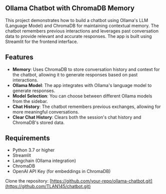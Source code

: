 ## Ollama Chatbot with ChromaDB Memory

This project demonstrates how to build a chatbot using Ollama's LLM (Language Model) and ChromaDB for maintaining contextual memory. The chatbot remembers previous interactions and leverages past conversation data to provide relevant and accurate responses. The app is built using Streamlit for the frontend interface.

## Features

- **Memory**: Uses ChromaDB to store conversation history and context for the chatbot, allowing it to generate responses based on past interactions.
- **Ollama Model**: The app integrates with Ollama's language model to generate responses.
- **Model Selection**: You can choose between different Ollama models from the sidebar.
- **Chat History**: The chatbot remembers previous exchanges, allowing for more meaningful conversations.
- **Clear Chat History**: Clears both the session's chat history and ChromaDB's stored data.

## Requirements

- Python 3.7 or higher
- Streamlit
- Langchain (Ollama integration)
- ChromaDB
- OpenAI API Key (for embeddings in ChromaDB)


Clone the repository:
[https://github.com/your-repo/ollama-chatbot.git](https://github.com/TLAN145/chatbot.git)
